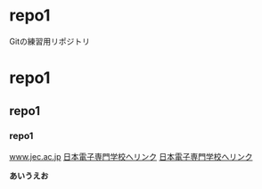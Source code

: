 # repo1
Gitの練習用リポジトリ

# repo1
## repo1
### repo1

www.jec.ac.jp 
[日本電子専門学校へリンク](https://www.jec.ac.jp)
[日本電子専門学校へリンク](https://www.jec.ac.jp "https://www.jec.ac.jp")

__あいうえお__
